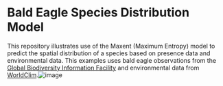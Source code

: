# Bald Eagle Species Distribution Model

This repository illustrates use of the Maxent (Maximum Entropy) model to predict the spatial distribution of a species based on presence data and environmental data. This examples uses bald eagle observations from the [Global Biodiversity Information Facility](GBIF.org) and environmental data from [WorldClim]( https://www.worldclim.org).![image](https://user-images.githubusercontent.com/88209640/171769517-60efb180-d9c3-463a-a5e3-fd0399d3fb6f.png)
